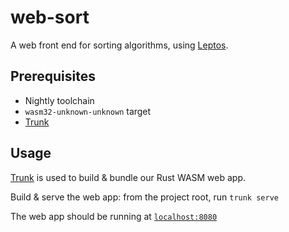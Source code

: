 # web-sort

A web front end for sorting algorithms, using [Leptos](https://leptos.dev).

## Prerequisites

- Nightly toolchain
- `wasm32-unknown-unknown` target
- [Trunk](https://trunkrs.dev)

## Usage

[Trunk](https://trunkrs.dev) is used to build & bundle our Rust WASM web app.

Build & serve the web app: from the project root, run `trunk serve`

The web app should be running at [`localhost:8080`](http://localhost:8080)
